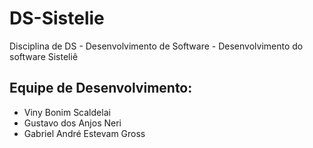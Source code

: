 # DS-Sistelie
Disciplina de DS - Desenvolvimento de Software - Desenvolvimento do software Sisteliê
## Equipe de Desenvolvimento:
- Viny Bonim Scaldelai
- Gustavo dos Anjos Neri
- Gabriel André Estevam Gross
